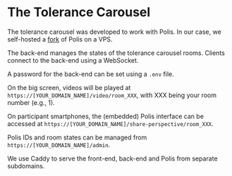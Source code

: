 # The Tolerance Carousel

The tolerance carousel was developed to work with Polis. In our case, we self-hosted a [fork](https://github.com/Simon-Dirks/polis) of Polis on a VPS.

The back-end manages the states of the tolerance carousel rooms. Clients connect to the back-end using a WebSocket.

A password for the back-end can be set using a `.env` file.

On the big screen, videos will be played at `https://[YOUR_DOMAIN_NAME]/video/room_XXX`, with XXX being your room number (e.g., 1).

On participant smartphones, the (embedded) Polis interface can be accessed at `https://[YOUR_DOMAIN_NAME]/share-perspective/room_XXX`.

Polis IDs and room states can be managed from `https://[YOUR_DOMAIN_NAME]/admin`.

We use Caddy to serve the front-end, back-end and Polis from separate subdomains.